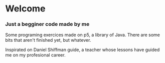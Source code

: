 # Welcome 
<h3>Just a begginer code made by me</h3>

Some programing exercices made on p5, a library of Java. There are some bits that aren't finished yet, but whatever.

Inspirated on Daniel Shiffman guide, a teacher whose lessons have guided me on my profesional career.
